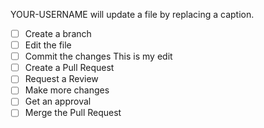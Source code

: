 YOUR-USERNAME will update a file by replacing a caption.

- [ ] Create a branch
- [ ] Edit the file
- [ ] Commit the changes
This is my edit
- [ ] Create a Pull Request
- [ ] Request a Review
- [ ] Make more changes
- [ ] Get an approval
- [ ] Merge the Pull Request